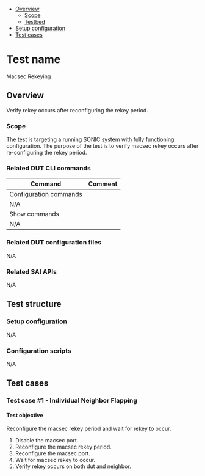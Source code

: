 - [Overview](#overview)
    - [Scope](#scope)
    - [Testbed](#testbed)
- [Setup configuration](#setup-configuration)
- [Test cases](#test-cases)

# Test name

Macsec Rekeying

## Overview

Verify rekey occurs after reconfiguring the rekey period.

### Scope

The test is targeting a running SONIC system with fully functioning configuration.
The purpose of the test is to verify macsec rekey occurs 
after re-configuring the rekey period.

### Related DUT CLI commands

| Command | Comment |
| ------- | ------- |
|Configuration commands|
| N/A |  |
|Show commands|
| N/A |

### Related DUT configuration files

N/A

### Related SAI APIs

N/A

## Test structure
### Setup configuration

N/A

### Configuration scripts

N/A

## Test cases
### Test case #1 - Individual Neighbor Flapping

#### Test objective

Reconfigure the macsec rekey period and wait for rekey to occur.
1. Disable the macsec port.
2. Reconfigure the macsec rekey period. 
3. Reconfigure the macsec port.
4. Wait for macsec rekey to occur.
5. Verify rekey occurs on both dut and neighbor.
